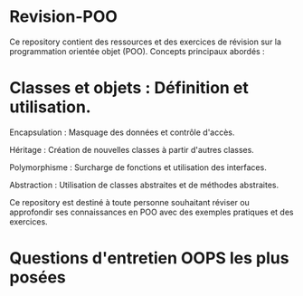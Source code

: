 # Revision-POO
 Ce repository contient des ressources et des exercices de révision sur la programmation orientée objet (POO).
Concepts principaux abordés :
# Classes et objets : Définition et utilisation.
Encapsulation : Masquage des données et contrôle d'accès.

Héritage : Création de nouvelles classes à partir d'autres classes.

Polymorphisme : Surcharge de fonctions et utilisation des interfaces.

Abstraction : Utilisation de classes abstraites et de méthodes abstraites.

Ce repository est destiné à toute personne souhaitant réviser ou approfondir ses connaissances en POO avec des exemples pratiques et des exercices.

# Questions d'entretien OOPS les plus posées
